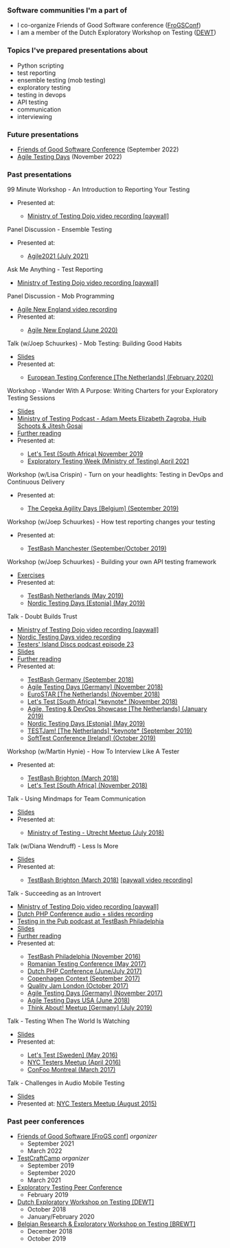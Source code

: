 ### Software communities I'm a part of

- I co-organize Friends of Good Software conference ([FroGSConf](https://frogsconf.nl/))
- I am a member of the Dutch Exploratory Workshop on Testing ([DEWT](https://dewt.wordpress.com/))

### Topics I've prepared presentations about

- Python scripting
- test reporting
- ensemble testing (mob testing)
- exploratory testing
- testing in devops
- API testing
- communication
- interviewing

### Future presentations

- [Friends of Good Software Conference](https://frogsconf.nl/) (September 2022)
- [Agile Testing Days](https://agiletestingdays.com/speaker/elizabeth-zagroba/) (November 2022)

### Past presentations

<a href="#" class="accordion" data-toggle="collapse" data-target="#reporting-your-testing-99-minute-workshop"><i class="fa fa-bullhorn"></i> <i class="fa fa-video"></i></a> 99 Minute Workshop - An Introduction to Reporting Your Testing
<ul id="reporting-your-testing-99-minute-workshop" class="collapse">
	<li>Presented at:</li>
		<ul>
			<li><a href="https://www.ministryoftesting.com/dojo/series/99-minute-workshops-essentials/lessons/an-introduction-to-reporting-your-testing" target="_blank">Ministry of Testing Dojo video recording [paywall]</a></li>
		</ul>
</ul>

<a href="#" class="accordion" data-toggle="collapse" data-target="#agile-2021-ensemble-testing-panel"><i class="fa fa-bullhorn"></i> <i class="fab fa-youtube"></i></a> Panel Discussion - Ensemble Testing
<ul id="agile-2021-ensemble-testing-panel" class="collapse">
	<li>Presented at:</li>
		<ul>
			<li><a href="https://www.agilealliance.org/agile2021/schedule/" target="_blank">Agile2021 (July 2021)</a></li>
		</ul>
</ul>

<a href="#" class="accordion" data-toggle="collapse" data-target="#test-reporting-ama"><i class="fa fa-bullhorn"></i> <i class="fa fa-video"></i></a> Ask Me Anything - Test Reporting
<ul id="test-reporting-ama" class="collapse">
	<li><a href="https://www.ministryoftesting.com/dojo/lessons/testing-ask-me-anything-test-reporting-elizabeth-zagroba" target="_blank">Ministry of Testing Dojo video recording [paywall]</a></li>
</ul>

<a href="#" class="accordion" data-toggle="collapse" data-target="#mob-programming-agile-new-england"><i class="fa fa-bullhorn"></i> <i class="fab fa-youtube"></i></a> Panel Discussion - Mob Programming
<ul id="mob-programming-agile-new-england" class="collapse">
	<li><a href="https://www.youtube.com/watch?v=VM7En7eV4ZE" target="_blank">Agile New England video recording</a></li>
	<li>Presented at:</li>
		<ul>
			<li><a href="https://mobprogrammingnewengland.com/speaker-information/" target="_blank">Agile New England (June 2020)</a></li>
		</ul>
</ul>

<a href="#" class="accordion" data-toggle="collapse" data-target="#mob-testing"><i class="fa fa-bullhorn"></i> <i class="fa fa-file-powerpoint"></i></a> Talk (w/Joep Schuurkes) - Mob Testing: Building Good Habits
<ul id="mob-testing" class="collapse">
	<li><a href="https://ezagroba.github.io/mob-testing/" target="_blank">Slides</a></li>
	<li>Presented at:</li>
	<ul>
		<li><a href="https://europeantestingconference.eu/2020/topics/#elizabeth-zagroba" target="_blank">European Testing Conference [The Netherlands] (February 2020)</a></li>
	</ul>
</ul>


<a href="#" class="accordion" data-toggle="collapse" data-target="#wander"><i class="fa fa-users"></i> <i class="fa fa-file-powerpoint"></i> <i class="fas fa-book-open"></i></a> Workshop - Wander With A Purpose: Writing Charters for your Exploratory Testing Sessions
<ul id="wander" class="collapse">
<li><a href="https://ezagroba.github.io/charters/" target="_blank">Slides</a></li>
<li><a href="https://www.ministryoftesting.com/dojo/series/the-ministry-of-testing-podcast-2020/lessons/mot-podcast-adam-meets-elizabeth-zagroba-huib-schoots-jitesh-gosai" target="_blank">Ministry of Testing Podcast - Adam Meets Elizabeth Zagroba, Huib Schoots & Jitesh Gosai</a></li>
<li><a href="https://www.goodreads.com/book/show/15980494-explore-it">Further reading</a></li>
<li>Presented at:</li>
	<ul>
		<li><a href="http://lets-test.com/?page_id=5726" target="_blank">Let's Test (South Africa) November 2019</a></li>
		<li><a href="https://club.ministryoftesting.com/t/wander-with-a-purpose-writing-charters-for-your-exploratory-test-sessions/49746" target="_blank">Exploratory Testing Week (Ministry of Testing) April 2021</a></li>
	</ul>
</ul>


<a href="#" class="accordion" data-toggle="collapse" data-target="#cegeka"><i class="fa fa-users"></i></a> Workshop (w/Lisa Crispin) - Turn on your headlights: Testing in DevOps and Continuous Delivery
<ul id="cegeka" class="collapse">
	<li>Presented at:</li>
		<ul>
			<li><a href="https://www.cegeka.com/en/be/events/agility-days" target="_blank">The Cegeka Agility Days [Belgium] (September 2019)</a></li>
		</ul>
</ul>


<a href="#" class="accordion" data-toggle="collapse" data-target="#test-reporting"><i class="fa fa-users"></i></a> Workshop (w/Joep Schuurkes) - How test reporting changes your testing
<ul id="test-reporting" class="collapse">
	<li>Presented at:</li>
		<ul>
			<li><a href="https://ministryoftesting.com/events/testbash-manchester-2019" target="_blank">TestBash Manchester (September/October 2019)</a></li>
		</ul>
</ul>



<a href="#" class="accordion" data-toggle="collapse" data-target="#python-api-framework"><i class="fa fa-users"></i> <i class="fa fa-file-powerpoint"></i></a> Workshop (w/Joep Schuurkes) - Building your own API testing framework</a>
<ul id="python-api-framework" class="collapse">
	<li><a href="https://github.com/j19sch/building-an-api-testing-framework" target="_blank">Exercises</a></li>
	<li>Presented at:</li>
		<ul>
			<li><a href="https://www.ministryoftesting.com/events/testbash-netherlands-2019" target="_blank">TestBash Netherlands (May 2019)</a></li>
			<li><a href="https://nordictestingdays.eu/" target="_blank">Nordic Testing Days [Estonia] (May 2019)</a></li>
		</ul>
</ul>


<a href="#" class="accordion" data-toggle="collapse" data-target="#doubt-trust"><i class="fa fa-star"></i> <i class="fa fa-bullhorn"></i> <i class="fa fa-video"></i>  <i class="fab fa-youtube"></i> <i class="fa fa-file-powerpoint"></i> <i class="fa fa-podcast"></i> <i class="fa fa-book-open"></i></a> Talk - Doubt Builds Trust
<ul id="doubt-trust" class="collapse">
<li><a href="https://dojo.ministryoftesting.com/dojo/lessons/doubt-builds-trust-elizabeth-zagroba" target="_blank">Ministry of Testing Dojo video recording [paywall]</a></li>
<li><a href="https://invidio.us/watch?v=SM57HMJpkZc" target="_blank">Nordic Testing Days video recording</a></li>
<li><a href="https://www.ministryoftesting.com/dojo/lessons/testers-island-discs-ep23-elizabeth-zagroba" target="_blank">Testers' Island Discs podcast episode 23</a></li>
<li><a href="../../assets/slides/doubt-builds-trust.pdf">Slides</a></li>
<li><a href="https://www.goodreads.com/review/list/5444309-elizabeth?shelf=doubt-builds-trust">Further reading</a></li>
<li>Presented at:</li>
	<ul>
		<li><a href="https://dojo.ministryoftesting.com/events/testbash-germany-2018" target="_blank">TestBash Germany (September 2018)</a></li>
		<li><a href="https://agiletestingdays.com/2018/program/" target="_blank">Agile Testing Days [Germany] (November 2018)</a></li>
		<li><a href="https://conference.eurostarsoftwaretesting.com/conference/programme/2018/#Wednesday-c67b" target="_blank">EuroSTAR [The Netherlands] (November 2018)</a></li>
		<li><a href="http://lets-test.com/?page_id=5546" target="_blank">Let's Test [South Africa] *keynote* (November 2018)</a></li>
		<li><a href="http://conference.unicom.co.uk/showcases/2019/amsterdam/" target="_blank">Agile, Testing & DevOps Showcase [The Netherlands] (January 2019)</a></li>
		<li><a href="https://nordictestingdays.eu/" target="_blank">Nordic Testing Days [Estonia] (May 2019)</a></li>
		<li><a href="https://www.eventbrite.nl/e/testjam-a-conference-for-testers-by-testers-tickets-59516901655" target="_blank">TESTJam! [The Netherlands] *keynote* (September 2019)</a></li>
		<li><a href="http://softtest.ie/softtest-conference-2019-and-one-day-tutorial/" target="_blank">SoftTest Conference [Ireland] (October 2019)</a></li>
	</ul>
</ul>

<a href="#" class="accordion" data-toggle="collapse" data-target="#interview"><i class="fa fa-users"></i></a> Workshop (w/Martin Hynie) - How To Interview Like A Tester</a>

<ul id="interview" class="collapse">
	<li>Presented at:</li>
		<ul>
			<li><a href="https://dojo.ministryoftesting.com/events/testbash-brighton-2018" target="_blank">TestBash Brighton (March 2018)</a></li>
			<li><a href="http://lets-test.com/?page_id=5546" target="_blank">Let's Test [South Africa] (November 2018)</a></li>
		</ul>
</ul>	

<a href="#" class="accordion" data-toggle="collapse" data-target="#mindmaps"><i class="fa fa-bullhorn"></i> <i class="fa fa-file-powerpoint"></i></a> Talk - Using Mindmaps for Team Communication
<ul id="mindmaps" class="collapse">
	<li><a href="../../assets/slides/mindmaps.pdf">Slides</a></li>
	<li>Presented at:</li>
		<ul>
			<li><a href="https://www.meetup.com/Ministry-of-Testing-Utrecht/events/251673882/" target="_blank">Ministry of Testing - Utrecht Meetup (July 2018)</a></li>
		</ul>
</ul>


<a href="#" class="accordion" data-toggle="collapse" data-target="#less-more"><i class="fa fa-bullhorn"></i> <i class="fa fa-video"></i> <i class="fa fa-file-powerpoint"></i></a> Talk (w/Diana Wendruff) - Less Is More
<ul id="less-more" class="collapse">
	<li><a href="../../assets/slides/less-more.pdf">Slides</a></li>
	<li>Presented at:</li>
		<ul>
			<li><a href="https://dojo.ministryoftesting.com/events/testbash-brighton-2018" target="_blank">TestBash Brighton (March 2018)</a> <a href="https://www.ministryoftesting.com/dojo/lessons/less-is-more-diana-wendruff-elizabeth-zagroba" target="_blank">[paywall video recording]</a></li>
		</ul>
</ul>

<a href="#" class="accordion" data-toggle="collapse" data-target="#introvert"><i class="fa fa-star"></i> <i class="fa fa-bullhorn"></i> <i class="fa fa-video"></i> <i class="fa fa-photo-video"></i> <i class="fa fa-podcast"></i> <i class="fa fa-file-powerpoint"></i> <i class="fas fa-book-open"></i></a> Talk - Succeeding as an Introvert
<ul id="introvert" class="collapse">
<li><a href="https://dojo.ministryoftesting.com/lessons/succeeding-as-an-introvert-elizabeth-zagroba">Ministry of Testing Dojo video recording [paywall]</a></li>
<li><a href="https://invidio.us/watch?v=3SdoCJQsXB4">Dutch PHP Conference audio + slides recording</a></li>
<li><a href="https://www.ministryoftesting.com/dojo/series/the-ministry-of-testing-podcast-2016/lessons/elizabeth-live-from-testing-in-the-pub-at-testbash-philadelphia" target="_blank">Testing in the Pub podcast at TestBash Philadelphia</a></li>
<li><a href="../../assets/slides/introvert.pdf">Slides</a></li>
<li><a href="https://www.goodreads.com/review/list/5444309-elizabeth?shelf=introvert">Further reading</a></li>
<li>Presented at:</li>
	<ul>
		<li><a href="https://www.ministryoftesting.com/dojo/series/testbash-philadelphia-2016-ministry-of-testing" target="_blank">TestBash Philadelphia (November 2016)</a></li>
		<li><a href="https://romaniatesting.ro/rtc2017/" target="_blank">Romanian Testing Conference (May 2017)</a></li>
		<li><a href="https://www.phpconference.nl/" target="_blank">Dutch PHP Conference (June/July 2017)</a></li>
		<li><a href="http://copenhagencontext.com/2017-program/" target="_blank">Copenhagen Context (September 2017)</a></li>
		<li><a href="http://qualityjam.net/uk/" target="_blank">Quality Jam London (October 2017)</a></li>
		<li><a href="https://agiletestingdays.com/2017/session/succeeding-as-an-introvert/" target="_blank">Agile Testing Days [Germany] (November 2017)</a></li>
		<li><a href="https://agiletestingdays.us/session/succeeding-as-an-introvert/" target="_blank">Agile Testing Days USA (June 2018)</a></li>
		<li><a href="https://www.meetup.com/Think-About-about-Tech-Design-and-their-impact-on-Society/events/262967473/" target="_blank">Think About! Meetup [Germany] (July 2019)</a></li>
	</ul>
</ul>


<a href="#" class="accordion" data-toggle="collapse" data-target="#watching"><i class="fa fa-bullhorn"></i> <i class="fa fa-file-powerpoint"></i></a> Talk - Testing When The World Is Watching
<ul id="watching" class="collapse">
	<li><a href="../../assets/slides/testing-when-the-world-is-watching.pdf">Slides</a></li>
	<li>Presented at:</li>
	<ul>
		<li><a href="http://lets-test.com/?page_id=4067" target="_blank">Let's Test [Sweden] (May 2016)</a></li>
		<li><a href="http://www.meetup.com/NYC-Testers/events/230377700/" target="_blank">NYC Testers Meetup (April 2016)</a></li>
		<li><a href="https://confoo.ca/en/yul2017/schedule" target="_blank">ConFoo Montreal (March 2017)</a></li>
	</ul>
</ul>


<a href="#" class="accordion" data-toggle="collapse" data-target="#audio-mobile"><i class="fa fa-bullhorn"></i> <i class="fa fa-file-powerpoint"></i></a> Talk - Challenges in Audio Mobile Testing
<ul id="audio-mobile" class="collapse">
	<li><a href="../../assets/slides/audio-mobile-testing.pdf">Slides</a></li>
	<li>Presented at: <a href="http://www.meetup.com/NYC-Testers/events/224194458/" target="_blank">NYC Testers Meetup (August 2015)</a></li>
</ul>

### Past peer conferences

- [Friends of Good Software [FroGS conf]](http://frogsconf.nl/) *organizer*
	- September 2021
	- March 2022
- [TestCraftCamp](https://testcraftcamp.nl/) *organizer*
	 - September 2019
	 - September 2020
	 - March 2021
- [Exploratory Testing Peer Conference](https://exploratorytesting.org/)
	- February 2019
- [Dutch Exploratory Workshop on Testing [DEWT]](https://dewt.wordpress.com/)
	- October 2018
 	- January/February 2020
- [Belgian Research & Exploratory Workshop on Testing [BREWT]](https://brewtconf.wordpress.com/)
	- December 2018
	- October 2019
